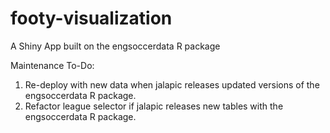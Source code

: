 # footy-visualization
A Shiny App built on the engsoccerdata R package

Maintenance To-Do:
1. Re-deploy with new data when jalapic releases updated versions of the engsoccerdata R package.
2. Refactor league selector if jalapic releases new tables with the engsoccerdata R package.